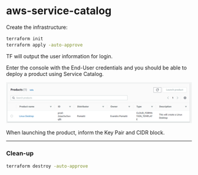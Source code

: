 # aws-service-catalog

Create the infrastructure:

```sh
terraform init
terraform apply -auto-approve
```

TF will output the user information for login.

Enter the console with the End-User credentials and you should be able to deploy a product using Service Catalog.

<img src="products.png" />

When launching the product, inform the Key Pair and CIDR block.

---

### Clean-up

```sh
terraform destroy -auto-approve
```